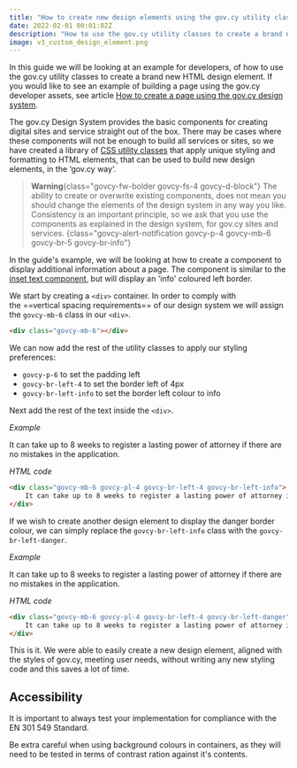 ```yaml
---
title: "How to create new design elements using the gov.cy utility classes"
date: 2022-02-01 00:01:02Z
description: "How to use the gov.cy utility classes to create a brand new HTML design element."
image: v3_custom_design_element.png
---
```


In this guide we will be looking at an example for developers, of how to use the gov.cy utility classes to create a brand new HTML design element. If you would like to see an example of building a page using the gov.cy developer assets, see article [How to create a page using the gov.cy design system](../create_a_page).

The gov.cy Design System provides the basic components for creating digital sites and service straight out of the box. There may be cases where these components will not be enough to build all services or sites, so we have created a library of [CSS utility classes](../../css_utilities) that apply unique styling and formatting to HTML elements, that can be used to build new design elements, in the ‘gov.cy way’.

> **Warning**{class="govcy-fw-bolder govcy-fs-4 govcy-d-block"}
>The ability to create or overwrite existing components, does not mean you should change the elements of the design system in any way you like. Consistency is an important principle, so we ask that you use the components as explained in the design system, for gov.cy sites and services.
{class="govcy-alert-notification govcy-p-4 govcy-mb-6 govcy-br-5 govcy-br-info"}

In the guide's example, we will be looking at how to create a component to display additional information about a page. The component is similar to the [inset text component](../../components/inset_text/), but will display an 'info' coloured left border.

We start by creating a `<div>` container. In order to comply with the ==vertical spacing requirements== of our design system we will assign the `govcy-mb-6` class in our `<div>`.

```html
<div class="govcy-mb-6"></div>
```

We can now add the rest of the utility classes to apply our styling preferences:
- `govcy-p-6` to set the padding left
- `govcy-br-left-4` to set the border left of 4px
- `govcy-br-left-info` to set the border left colour to info

Next add the rest of the text inside the `<div>`.

*Example*
<div class="govcy-container govcy-p-4 govcy-br-1 govcy-br-standard govcy-mb-4">
<div class="govcy-mb-6 govcy-pl-4 govcy-br-left-4 govcy-br-left-info">
    It can take up to 8 weeks to register a lasting power of attorney if there are no mistakes in the application.
</div>
</div>

*HTML code*
```html
<div class="govcy-mb-6 govcy-pl-4 govcy-br-left-4 govcy-br-left-info">
    It can take up to 8 weeks to register a lasting power of attorney if there are no mistakes in the application.
</div>
```
If we wish to create another design element to display the danger border colour, we can simply replace the `govcy-br-left-info` class with the `govcy-br-left-danger`.

*Example*
<div class="govcy-container govcy-p-4 govcy-br-1 govcy-br-standard govcy-mb-4">
<div class="govcy-mb-6 govcy-pl-4 govcy-br-left-4 govcy-br-left-danger">
    It can take up to 8 weeks to register a lasting power of attorney if there are no mistakes in the application.
</div>
</div>

*HTML code*
```html
<div class="govcy-mb-6 govcy-pl-4 govcy-br-left-4 govcy-br-left-danger">
    It can take up to 8 weeks to register a lasting power of attorney if there are no mistakes in the application.
</div>
```

This is it. We were able to easily create a new design element, aligned with the styles of gov.cy, meeting user needs, without writing any new styling code and this saves a lot of time.

## Accessibility
It is important to always test your implementation for compliance with the EN 301 549 Standard. 

Be extra careful when using background colours in containers, as they will need to be tested in terms of contrast ration against it's contents. 
